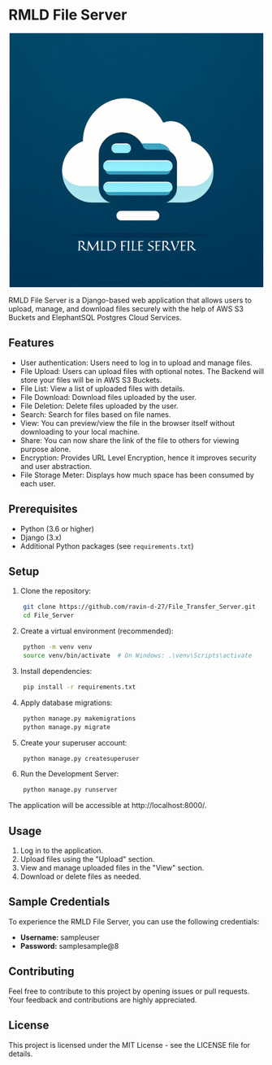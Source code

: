 # RMLD File Server
<div align='center'>
<img src='File_Server/File_Server/static/logo.png'>
</div>

RMLD File Server is a Django-based web application that allows users to upload, manage, and download files securely with the help of AWS S3 Buckets and ElephantSQL Postgres Cloud Services.

## Features

- User authentication: Users need to log in to upload and manage files.
- File Upload: Users can upload files with optional notes. The Backend will store your files will be in AWS S3 Buckets.
- File List: View a list of uploaded files with details.
- File Download: Download files uploaded by the user.
- File Deletion: Delete files uploaded by the user.
- Search: Search for files based on file names.
- View: You can preview/view the file in the browser itself without downloading to your local machine.
- Share: You can now share the link of the file to others for viewing purpose alone.
- Encryption: Provides URL Level Encryption, hence it improves security and user abstraction.
- File Storage Meter: Displays how much space has been consumed by each user.

## Prerequisites

- Python (3.6 or higher)
- Django (3.x)
- Additional Python packages (see `requirements.txt`)

## Setup

1. Clone the repository:
```bash
    git clone https://github.com/ravin-d-27/File_Transfer_Server.git
    cd File_Server
```

2. Create a virtual environment (recommended):
```bash
    python -m venv venv
    source venv/bin/activate  # On Windows: .\venv\Scripts\activate
```

3. Install dependencies:
```bash
    pip install -r requirements.txt
```

4. Apply database migrations:
```bash
    python manage.py makemigrations
    python manage.py migrate
```

5. Create your superuser account:
```bash
    python manage.py createsuperuser
```

6. Run the Development Server:
```bash
    python manage.py runserver
```

The application will be accessible at http://localhost:8000/.

## Usage

1) Log in to the application.
2) Upload files using the "Upload" section.
3) View and manage uploaded files in the "View" section.
4) Download or delete files as needed.

## Sample Credentials

To experience the RMLD File Server, you can use the following credentials:

- **Username:** sampleuser
- **Password:** samplesample@8

## Contributing

Feel free to contribute to this project by opening issues or pull requests. Your feedback and contributions are highly appreciated.

## License
This project is licensed under the MIT License - see the LICENSE file for details.
